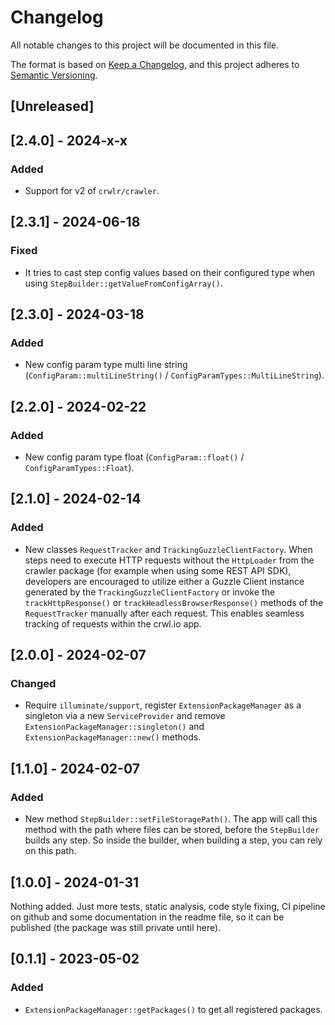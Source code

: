 # Changelog
All notable changes to this project will be documented in this file.

The format is based on [Keep a Changelog](https://keepachangelog.com/en/1.0.0/),
and this project adheres to [Semantic Versioning](https://semver.org/spec/v2.0.0.html).

## [Unreleased]

## [2.4.0] - 2024-x-x
### Added
* Support for v2 of `crwlr/crawler`.

## [2.3.1] - 2024-06-18
### Fixed
* It tries to cast step config values based on their configured type when using `StepBuilder::getValueFromConfigArray()`.

## [2.3.0] - 2024-03-18
### Added
* New config param type multi line string (`ConfigParam::multiLineString()` / `ConfigParamTypes::MultiLineString`).

## [2.2.0] - 2024-02-22
### Added
* New config param type float (`ConfigParam::float()` / `ConfigParamTypes::Float`).

## [2.1.0] - 2024-02-14
### Added
* New classes `RequestTracker` and `TrackingGuzzleClientFactory`. When steps need to execute HTTP requests without the `HttpLoader` from the crawler package (for example when using some REST API SDK), developers are encouraged to utilize either a Guzzle Client instance generated by the `TrackingGuzzleClientFactory` or invoke the `trackHttpResponse()` or `trackHeadlessBrowserResponse()` methods of the `RequestTracker` manually after each request. This enables seamless tracking of requests within the crwl.io app.

## [2.0.0] - 2024-02-07
### Changed
* Require `illuminate/support`, register `ExtensionPackageManager` as a singleton via a new `ServiceProvider` and remove `ExtensionPackageManager::singleton()` and `ExtensionPackageManager::new()` methods.

## [1.1.0] - 2024-02-07
### Added
* New method `StepBuilder::setFileStoragePath()`. The app will call this method with the path where files can be stored, before the `StepBuilder` builds any step. So inside the builder, when building a step, you can rely on this path.

## [1.0.0] - 2024-01-31
Nothing added. Just more tests, static analysis, code style fixing, CI pipeline on github and some documentation in the readme file, so it can be published (the package was still private until here).

## [0.1.1] - 2023-05-02
### Added
* `ExtensionPackageManager::getPackages()` to get all registered packages.
